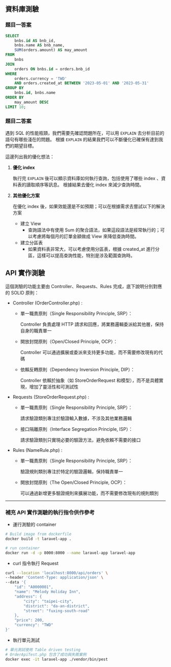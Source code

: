 ## 資料庫測驗
### 題目一答案

```SQL
SELECT
    bnbs.id AS bnb_id,
    bnbs.name AS bnb_name,
    SUM(orders.amount) AS may_amount
FROM
    bnbs
JOIN
    orders ON bnbs.id = orders.bnb_id
WHERE
    orders.currency = 'TWD'
    AND orders.created_at BETWEEN '2023-05-01' AND '2023-05-31' 
GROUP BY
    bnbs.id, bnbs.name
ORDER BY
    may_amount DESC
LIMIT 10;
```

### 題目二答案
遇到 SQL 的性能瓶頸，我們需要先確認問題所在，可以用 `EXPLAIN` 去分析目前的語句有哪些淺在的問題。
根據 `EXPLAIN` 的結果我們可以不斷優化已確保有達到我們的期望目標。

這邊列出我的優化想法：
1. **優化 index**
   
   執行完 `EXPLAIN` 後可以顯示資料庫如何執行查詢，包括使用了哪些 index 、資料表的讀取順序等訊息。
   根據結果去優化 index 來減少查詢時間。

2. **其他優化方案**

   在優化 index 後，如果效能還是不如預期；可以在根據需求去嘗試以下的解決方案
   - 建立 View
     - 查詢語法中有使用 Sum 的聚合語法，如果這段語法是經常執行的；可以考慮將每個月的訂單金額做成 View 來降低查詢時間。
   - 建立分區表
     - 如果資料表非常大，可以考慮使用分區表，根據 created_at 進行分區，這樣可以提高查詢性能，特別是涉及範圍查詢時。
     
## API 實作測驗

這個測驗的功能主要由 Controller、Requests、Rules 完成，底下說明分別對應的 SOLID 原則：

- Controller (OrderController.php) : 

  - 單一職責原則（Single Responsibility Principle, SRP）：

    Controller 負責處理 HTTP 請求和回應，將業務邏輯委派給其他層，保持自身的職責單一
    
  - 開放封閉原則（Open/Closed Principle, OCP）：
    
    Controller 可以通過擴展或委派來支持更多功能，而不需要修改現有的代碼
    
  - 依賴反轉原則（Dependency Inversion Principle, DIP）：
 
    Controller 依賴於抽象（如 StoreOrderRequest 和模型），而不是具體實現，增加了靈活性和可測試性


- Requests (StoreOrderRequest.php) : 

  - 單一職責原則（Single Responsibility Principle, SRP）：
    
    請求驗證類別專注於驗證輸入數據，不涉及其他業務邏輯
    
  - 接口隔離原則（Interface Segregation Principle, ISP）：

    請求驗證類別只實現必要的驗證方法，避免依賴不需要的接口


- Rules (NameRule.php) : 

  - 單一職責原則（Single Responsibility Principle, SRP）：
    
    驗證規則類別專注於特定的驗證邏輯，保持職責單一
    
  - 開放封閉原則（The Open/Closed Principle, OCP）：

    可以通過新增更多驗證規則來擴展功能，而不需要修改現有的規則類別
    
___

### 補充 API 實作測驗的執行指令供作參考

- 運行測驗的 container
```bash
# Build image from dockerfile
docker build -t laravel-app .

# run container
docker run -d -p 8000:8000 --name laravel-app laravel-app
```

- curl 指令執行 Request
```bash
curl --location 'localhost:8000/api/orders' \
--header 'Content-Type: application/json' \
--data '{
    "id": "A0000001",
    "name": "Melody Holiday Inn",
    "address": {
        "city": "taipei-city",
        "district": "da-an-district",
        "street": "fuxing-south-road"
    },
    "price": 200,
    "currency": "TWD"
}'
```

- 執行單元測試
```bash
# 單元測試使用 Table driven testing
# OrderApiTest.php 包含了成功與失敗案例
docker exec -it laravel-app ./vendor/bin/pest
```



